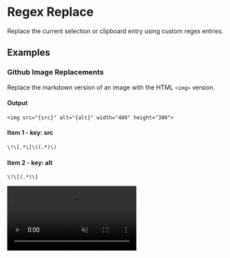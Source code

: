 # Regex Replace

Replace the current selection or clipboard entry using custom regex entries.

## Examples

### Github Image Replacements

Replace the markdown version of an image with the HTML `<img>` version.

#### Output

```
<img src="{src}" alt="{alt}" width="400" height="300">
```

#### Item 1 - key: src

```
\!\[.*\]\((.*)\)
```

#### Item 2 - key: alt

```
\!\[(.*)\]
```

<video autoplay muted looped src="./media/github-image-replacement.mp4">
